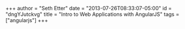 +++
author = "Seth Etter"
date = "2013-07-26T08:33:07-05:00"
id = "dngYJutckvg"
title = "Intro to Web Applications with AngularJS"
tags = ["angularjs"]
+++
